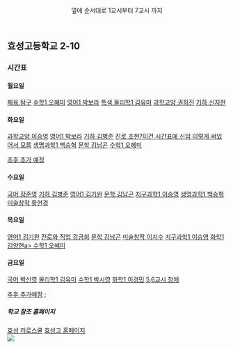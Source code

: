    <head>
      <header>옆에 순서대로 1교시부터 7교시 까지</header>
   </head>
   <body>
      <h2>효성고등학교 2-10</h2>
      <h3>시간표</h3>
      <h4>월요일</h4>
      <a href = "">체육 탐구</a><!--체육 탐구 줌 수업-->
      <a href = "">수학1 오혜미</a><!--수학1(오혜미 쌤) 줌 수업-->
      <a href = "">영어1 박보라</a><!--영어1(박보라 쌤) 줌 수업-->
      <a href = "https://us02web.zoom.us/j/7412490253?pwd=dS9lQVlkazFsaEQ2UFR4cCtxcUxXdz09 ">특색<!--특색 수업-->
      <a href = "https://us02web.zoom.us/j/4569059741?pwd=a3Bvc3NXRS80ajMzN2VMajZVUHpPZz09">물리학1 김유미</a><!--물리학1(김유미 쌤) 줌 수업-->
      <a href = "">과학교양 권희진</a><!--과학교양(권희진 쌤) 줌 수업-->
      <a href = "">기하 신지현</a><!--기하(신지현 쌤) 줌 수업-->
      <h4>화요일</h4>
      <a href = "">과학교양 이승영</a><!--과학교양 줌 수업-->
      <a href = "">영어1 박보라</a><!--영어1(박보라 쌤) 줌 수업-->
      <a href = "https://us02web.zoom.us/j/7412490253?pwd=dS9lQVlkazFsaEQ2UFR4cCtxcUxXdz09 ">기하 김병준</a><!--기하(김병준 쌤) 수업-->
      <a href = "">진로 조현?이건 시간표에 신임 이렇게 써있어서 모름</a><!--진로(조현 쌤) 줌 수업-->
      <a href = "">생명과학1 백승혁</a><!--생명과학1(백승혁 쌤) 줌 수업-->
      <a href = "">문학 김남곤</a><!--문학(김남곤 쌤) 줌 수업-->
      <a href = "">수학1 오혜미</a><!--수학1(오혜미 쌤) 줌 수업-->
      <p><a href = "">추후 추가 예정</a><!--수학 온클--> 
      <h4>수요일</h4>
      <a href = "">국어 장준영</a><!--국어(장준영 쌤) 줌 수업-->
      <a href = "https://us02web.zoom.us/j/7412490253?pwd=dS9lQVlkazFsaEQ2UFR4cCtxcUxXdz09 ">기하 김병준</a><!--기하(김병준 쌤) 수업-->
      <a href = "https://us02web.zoom.us/j/7317018056?pwd=KytteHdEV29CVzMxU0dYTUpTamlYdz09 ">영어1 김기완</a><!--영어1(김기완 쌤) 줌 수업-->
      <a href = "">문학 김남곤</a><!--문학(김남곤 쌤) 줌 수업-->
      <a href = "">지구과학1 이승영</a><!--지구과학1(이승영 쌤) 줌 수업-->
      <a href = "">생명과학1 백승혁</a><!--생명과학1(백승혁 쌤) 줌 수업-->
      <a href = "">미술창작 황현경</a><!--미술창작(황현경 쌤) 줌 수업-->
      <h4>목요일</h4>
      <a href = "https://us02web.zoom.us/j/7317018056?pwd=KytteHdEV29CVzMxU0dYTUpTamlYdz09 ">영어1 김기완</a><!--영어1(김기완 쌤) 줌 수업-->
      <a href = "">진로와 직업 강금희</a><!--진로와직업(강금희 쌤) 줌 수업-->
      <a href = "">문학 김남곤</a><!--문학(김남곤 쌤) 줌 수업-->
      <a href = "">미술창작 이지수</a><!--미술창작(이지수 쌤) 줌 수업-->
      <a href = "">지구과학1 이승영</a><!--지구과학1(이승영 쌤) 줌 수업-->
      <a href = "">화학1 김양현a><!--화학1(김양현 쌤) 줌 수업-->
      <a href = "">수학1 오혜미</a><!--수학1(오혜미 쌤) 줌 수업-->
      <h4>금요일</h4>
      <a href = "https://zoom.us/j/6117180017?pwd=QTJnNUF3SytDU0RVL1hrRCtqMzVGdz09">국어 박신영</a><!--국어(박신영 쌤) 줌 수업-->
      <a href = "https://us02web.zoom.us/j/4569059741?pwd=a3Bvc3NXRS80ajMzN2VMajZVUHpPZz09">물리학1 김유미</a><!--물리학1(김유미 쌤) 줌 수업-->
      <a href = "">수학1 박시영</a><!--수학1(박시영 쌤) 줌 수업-->
      <a href = "">화학1 이경민</a><!--화갛1(이경민 쌤) 줌 수업-->
      <a href = "https://hoc36.ebssw.kr/hsca1/hmpg/hmpgAlctcrListView.do?menuSn=383002">5,6교시 창체</a><!--창체 수업-->   
      <p><a href = "">추후 추가예정</a><!--추후 추가예정-->  
         ;
      <h5>학교 참조 홈페이지</h5>
         <a href = "https://hyosung.riroschool.kr/">효성 리로스쿨</a><!--효성고 리로스쿨-->
         <a href = "http://hyosung.hs.kr/index.php">효성고 홈페이지</a><!--효성고-->
      <br>
         <image src = "https://user-images.githubusercontent.com/71313210/93281527-3b34d880-f807-11ea-9bfa-29c80de4d8c2.png"> 

